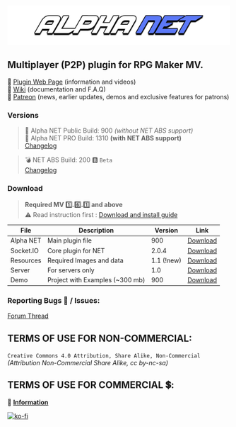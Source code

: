 ![](https://github.com/KageDesu/TestRepo/blob/master/TitleName.png)

## Multiplayer (P2P) plugin for RPG Maker MV.


📄 [Plugin Web Page](https://kagedesuworkshop.blogspot.com/p/alpha-net.html) (information and videos)  
📄 [Wiki](https://github.com/KageDesu/AlphaNET/wiki) (documentation and F.A.Q)  
🔴 [Patreon](https://www.patreon.com/KageDesu) (news, earlier updates, demos and exclusive features for patrons)

### Versions 
> 🔷 Alpha NET Public Build: 900 _(without NET ABS support)_  
> 🔶 Alpha NET PRO Build: 1310 **(with NET ABS support)**  
> [Changelog](https://github.com/KageDesu/AlphaNET/blob/master/Changelog.md)


> 💣 NET ABS Build: 200 🅱️ `Beta`  
> [Changelog](https://github.com/KageDesu/AlphaNET/blob/master/Changelog_ABS.md)

### Download
> **Required MV 1️⃣.6️⃣.1️⃣  and above**  
⚠️ Read instruction first : [Download and install guide](https://github.com/KageDesu/AlphaNET/wiki/Download-and-install-guide)

| File | Description | Version |Link| 
| --- | --- | --- | --- |
|Alpha NET | Main plugin file | 900 | [Download](https://www.dropbox.com/s/ojqlcys1ytbp96m/Alpha_NET_build.js?dl=0)
|Socket.IO | Core plugin for NET | 2.0.4 | [Download](https://www.dropbox.com/s/7814an9yld78jts/SocketIO.js?dl=0)
|Resources | Required Images and data | 1.1 (!new) | [Download](https://www.dropbox.com/s/12w41kxg3gjx4sr/Resources_11.zip?dl=0)
|Server | For servers only | 1.0 | [Download](https://www.dropbox.com/s/9v6qfhj09dvsgmq/server_10.zip?dl=0)
|Demo | Project with Examples (~300 mb) | 900 | [Download](https://www.dropbox.com/s/p08hmegr72gu817/AlphaNET_0.7.900_Demo.rar?dl=0)

### Reporting Bugs 🐛 / Issues:
[Forum Thread](https://forums.rpgmakerweb.com/index.php?threads/alpha-net-rpg-mv-multiplayer.92246/)

## TERMS OF USE FOR NON-COMMERCIAL:
`Creative Commons 4.0 Attribution, Share Alike, Non-Commercial`  
*(Attribution Non-Commercial Share Alike, cc by-nc-sa)*

## TERMS OF USE FOR COMMERCIAL 💲:
📄 [**Information**](https://github.com/KageDesu/AlphaNET/wiki/USE-FOR-COMMERCIAL)

[![ko-fi](https://www.ko-fi.com/img/githubbutton_sm.svg)](https://ko-fi.com/V7V81FBXW)
